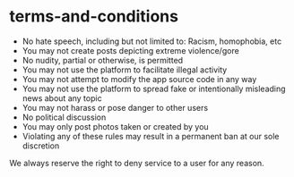# terms-and-conditions

- No hate speech, including but not limited to: Racism, homophobia, etc
- You may not create posts depicting extreme violence/gore
- No nudity, partial or otherwise, is permitted
- You may not use the platform to facilitate illegal activity
- You may not attempt to modify the app source code in any way
- You may not use the platform to spread fake or intentionally misleading news about any topic
- You may not harass or pose danger to other users
- No political discussion
- You may only post photos taken or created by you
- Violating any of these rules may result in a permanent ban at our sole discretion



We always reserve the right to deny service to a user for any reason.
